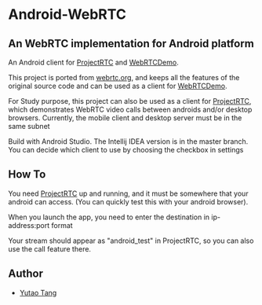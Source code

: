 # Android-WebRTC

## An WebRTC implementation for Android platform

An Android client for [ProjectRTC](https://github.com/yytang2012/ProjectRTC) and [WebRTCDemo](https://appr.tc/).

This project is ported from [webrtc.org](https://webrtc.org/native-code/android/),
and keeps all the features of the original source code and can be used as a client for [WebRTCDemo](https://appr.tc/).

For Study purpose, this project can also be used as a client for [ProjectRTC](https://github.com/yytang2012/ProjectRTC),
which demonstrates WebRTC video calls between androids and/or desktop browsers.
Currently, the mobile client and desktop server must be in the same subnet

Build with Android Studio. The Intellij IDEA version is in the master branch.
You can decide which client to use by choosing the checkbox in settings

## How To

You need [ProjectRTC](https://github.com/yytang2012/ProjectRTC) up and running, and it must be somewhere that your android can access.
(You can quickly test this with your android browser).

When you launch the app, you need to enter the destination in ip-address:port format

Your stream should appear as "android_test" in ProjectRTC, so you can also use the call feature there.

## Author

- [Yutao Tang](kissingers800@gmail.com)